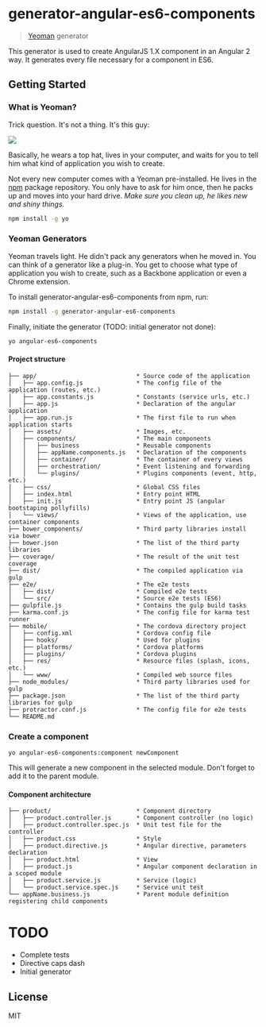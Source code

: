 # generator-angular-es6-components 

> [Yeoman](http://yeoman.io) generator

This generator is used to create AngularJS 1.X component in an Angular 2 way. It generates every file necessary for a component in ES6. 

## Getting Started

### What is Yeoman?

Trick question. It's not a thing. It's this guy:

![](http://i.imgur.com/JHaAlBJ.png)

Basically, he wears a top hat, lives in your computer, and waits for you to tell him what kind of application you wish to create.

Not every new computer comes with a Yeoman pre-installed. He lives in the [npm](https://npmjs.org) package repository. You only have to ask for him once, then he packs up and moves into your hard drive. *Make sure you clean up, he likes new and shiny things.*

```bash
npm install -g yo
```

### Yeoman Generators

Yeoman travels light. He didn't pack any generators when he moved in. You can think of a generator like a plug-in. You get to choose what type of application you wish to create, such as a Backbone application or even a Chrome extension.

To install generator-angular-es6-components from npm, run:

```bash
npm install -g generator-angular-es6-components
```

Finally, initiate the generator (TODO: initial generator not done):

```bash
yo angular-es6-components
```

#### Project structure

```
├── app/                            * Source code of the application
│   ├── app.config.js               * The config file of the application (routes, etc.)
│   ├── app.constants.js            * Constants (service urls, etc.)
│   ├── app.js                      * Declaration of the angular application 
│   ├── app.run.js                  * The first file to run when application starts
│   ├── assets/                     * Images, etc.
│   ├── components/                 * The main components
│   │   ├── business                * Reusable components
│   │   ├── appName.components.js   * Declaration of the components
│   │   ├── container/              * The container of every views
│   │   ├── orchestration/          * Event listening and forwarding
│   │   └── plugins/                * Plugins components (event, http, etc.)
│   ├── css/                        * Global CSS files
│   ├── index.html                  * Entry point HTML
│   ├── init.js                     * Entry point JS (angular bootstaping pollyfills)
│   └── views/                      * Views of the application, use container components
├── bower_components/               * Third party libraries install via bower
├── bower.json                      * The list of the third party libraries
├── coverage/                       * The result of the unit test coverage
├── dist/                           * The compiled application via gulp
├── e2e/                            * The e2e tests
│   ├── dist/                       * Compiled e2e tests
│   └── src/                        * Source e2e tests (ES6)
├── gulpfile.js                     * Contains the gulp build tasks
├── karma.conf.js                   * The config file for karma test runner
├── mobile/                         * The cordova directory project
│   ├── config.xml                  * Cordova config file
│   ├── hooks/                      * Used for plugins
│   ├── platforms/                  * Cordova platforms
│   ├── plugins/                    * Cordova plugins
│   ├── res/                        * Resource files (splash, icons, etc.)
│   └── www/                        * Compiled web source files
├── node_modules/                   * Third party libraries used for gulp
├── package.json                    * The list of the third party libraries for gulp
├── protractor.conf.js              * The config file for e2e tests
└── README.md 
```

### Create a component

```shell
yo angular-es6-components:component newComponent
``` 

This will generate a new component in the selected module. Don't forget to add it to the parent module.

#### Component architecture

```
├── product/                        * Component directory
│   ├── product.controller.js       * Component controller (no logic)
│   ├── product.controller.spec.js  * Unit test file for the controller
│   ├── product.css                 * Style
│   ├── product.directive.js        * Angular directive, parameters declaration
│   ├── product.html                * View
│   ├── product.js                  * Angular component declaration in a scoped module
│   ├── product.service.js          * Service (logic)
│   └── product.service.spec.js     * Service unit test
└── appName.business.js             * Parent module definition registering child components
```

# TODO

* Complete tests
* Directive caps dash
* Initial generator

## License

MIT

